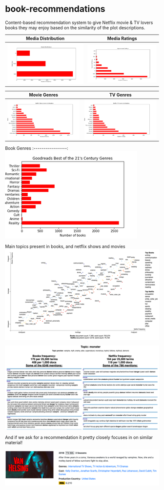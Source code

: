 # book-recommendations
Content-based recommendation system to give Netflix movie & TV lovers books they may enjoy based on the similarity of the plot descriptions. 

Media Distribution  |   Media Ratings
:---------------------:|:-------------------:
![alt_text](graphs/media_distribution.png) | ![alt_text](graphs/rounded_ratings.png) 

Movie Genres        |  TV Genres  
:-------------------------:|:-------------------------:
![alt_text](graphs/netflix_movie_genres.png)  | ![alt_text](graphs/netflix_tv_genres.png) 

Book Genres
:-----------------:
![alt_text](graphs/goodreads.png)

Main topics present in books, and netflix shows and movies
![alt_text](graphs/topic_descriptions.png)


![alt_text](graphs/book_plots.png)

And if we ask for a recommendation it pretty closely focuses in on similar material!

![alt_text](graphs/van_helsing_description.png)
